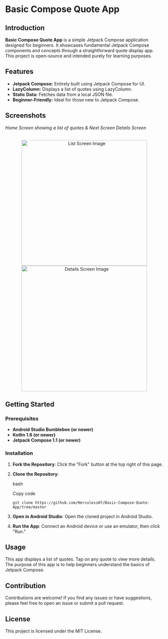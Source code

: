 Basic Compose Quote App
=======================

Introduction
------------

**Basic Compose Quote App** is a simple Jetpack Compose application designed for beginners. It showcases fundamental Jetpack Compose components and concepts through a straightforward quote display app. This project is open-source and intended purely for learning purposes.

Features
--------

-   **Jetpack Compose:** Entirely built using Jetpack Compose for UI.
-   **LazyColumn:** Displays a list of quotes using LazyColumn.
-   **Static Data:** Fetches data from a local JSON file.
-   **Beginner-Friendly:** Ideal for those new to Jetpack Compose.

Screenshots
-----------
*Home Screen showing a list of quotes & Next Screen Details Screen*\
<br> 
<div align="center">
    <img alt="List Screen Image" src="https://github.com/user-attachments/assets/3801ed38-c500-4aee-bc95-9025ab459241" width="400">
<img alt="Details Screen Image" src="https://github.com/user-attachments/assets/b31f61de-5730-479d-a5a5-1660931d0b2b" width="400">
</div>

Getting Started
---------------

### Prerequisites

-   **Android Studio Bumblebee (or newer)**
-   **Kotlin 1.6 (or newer)**
-   **Jetpack Compose 1.1 (or newer)**

### Installation

1.  **Fork the Repository**: Click the "Fork" button at the top right of this page.
2.  **Clone the Repository**:

    bash

    Copy code

    `git clone https://github.com/Herculess07/Basic-Compose-Quote-App/tree/master`

3.  **Open in Android Studio**: Open the cloned project in Android Studio.
4.  **Run the App**: Connect an Android device or use an emulator, then click "Run."

Usage
-----

This app displays a list of quotes. Tap on any quote to view more details. The purpose of this app is to help beginners understand the basics of Jetpack Compose.

Contribution
------------

Contributions are welcome! If you find any issues or have suggestions, please feel free to open an issue or submit a pull request.

License
-------

This project is licensed under the MIT License.
